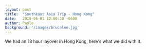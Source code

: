 ```yaml
---
layout: post
title:  "Southeast Asia Trip - Hong Kong"
date:   2018-06-01 12:00:30 -0600
author: Paolo
background: '/images/brucelee.jpg'
---
```


We had an 18 hour layover in Hong Kong, here's what we did with it.
